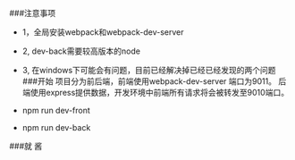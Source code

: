 ###注意事项
+ 1，全局安装webpack和webpack-dev-server
+ 2, dev-back需要较高版本的node
+ 3, 在windows下可能会有问题，目前已经解决掉已经已经发现的两个问题
###开始
项目分为前后端，前端使用webpack-dev-server 端口为9011。
后端使用express提供数据，开发环境中前端所有请求将会被转发至9010端口。

+ npm run dev-front
+ npm run dev-back

###就&nbsp;酱
